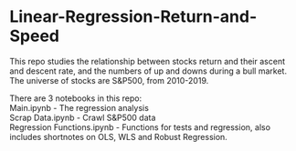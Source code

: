 # Linear-Regression-Return-and-Speed

This repo studies the relationship between stocks return and their ascent and descent rate, and the numbers of up and downs during a bull market.
The universe of stocks are S&P500, from 2010-2019.

There are 3 notebooks in this repo:<br>
Main.ipynb                 - The regression analysis<br>
Scrap Data.ipynb           - Crawl S&P500 data<br>
Regression Functions.ipynb - Functions for tests and regression, also includes shortnotes on OLS, WLS and Robust Regression.<br>
